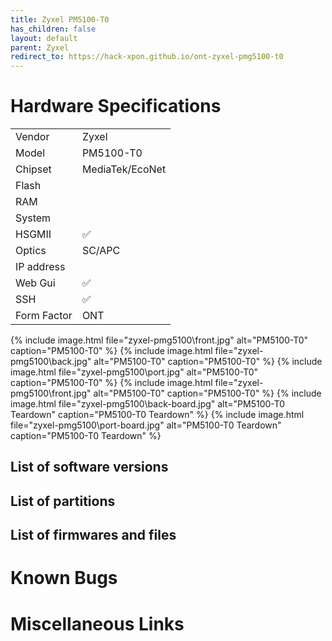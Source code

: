 ```yaml
---
title: Zyxel PM5100-T0 
has_children: false
layout: default
parent: Zyxel
redirect_to: https://hack-xpon.github.io/ont-zyxel-pmg5100-t0
---
```


# Hardware Specifications

|             |                 |
| ----------- | --------------- |
| Vendor      | Zyxel           |
| Model       | PM5100-T0       |
| Chipset     | MediaTek/EcoNet |
| Flash       |                 |
| RAM         |                 |
| System      |                 |
| HSGMII      | ✅              |
| Optics      | SC/APC          |
| IP address  |                 |
| Web Gui     | ✅              |
| SSH         | ✅              |
| Form Factor | ONT             |

{% include image.html file="zyxel-pmg5100\front.jpg" alt="PM5100-T0" caption="PM5100-T0" %}
{% include image.html file="zyxel-pmg5100\back.jpg" alt="PM5100-T0" caption="PM5100-T0" %}
{% include image.html file="zyxel-pmg5100\port.jpg" alt="PM5100-T0" caption="PM5100-T0" %}
{% include image.html file="zyxel-pmg5100\front.jpg" alt="PM5100-T0" caption="PM5100-T0" %}
{% include image.html file="zyxel-pmg5100\back-board.jpg" alt="PM5100-T0 Teardown" caption="PM5100-T0 Teardown" %}
{% include image.html file="zyxel-pmg5100\port-board.jpg" alt="PM5100-T0 Teardown" caption="PM5100-T0 Teardown" %}

## List of software versions
## List of partitions
## List of firmwares and files
# Known Bugs
# Miscellaneous Links
